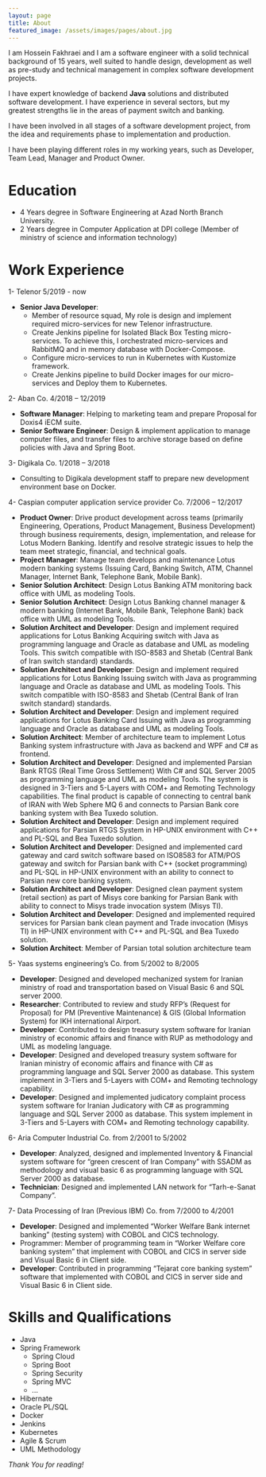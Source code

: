 ```yaml
---
layout: page
title: About
featured_image: /assets/images/pages/about.jpg
---
```


I am Hossein Fakhraei and I am a software engineer with a solid technical background of 15 years, well suited to handle design, development as well as pre-study and technical management in complex software development projects. 

I have expert knowledge of backend **Java** solutions and distributed software development. I have experience in several sectors, but my greatest strengths lie in the areas of payment switch and banking. 

I have been involved in all stages of a software development project, from the idea and requirements phase to implementation and production. 

I have been playing different roles in my working years, such as Developer, Team Lead, Manager and Product Owner.

# Education
* 4 Years degree in Software Engineering at Azad North Branch University.
* 2 Years degree in Computer Application at DPI college (Member of ministry of science and information technology)

# Work Experience
1- Telenor 5/2019 - now
  * **Senior Java Developer**: 
    * Member of resource squad, My role is design and implement required micro-services for new Telenor infrastructure. 
    * Create Jenkins pipeline for Isolated Black Box Testing micro-services. To achieve this, I orchestrated micro-services and RabbitMQ and in memory database with Docker-Compose.
    * Configure micro-services to run in Kubernetes with Kustomize framework.
    * Create Jenkins pipeline to build Docker images for our micro-services and Deploy them to Kubernetes.

2- Aban Co.  4/2018 – 12/2019
  * **Software Manager**: Helping to marketing team and prepare Proposal for Doxis4 iECM suite.
  * **Senior Software Engineer**: Design & implement application to manage computer files, and transfer files to archive storage based on define policies with Java and Spring Boot.

3- Digikala Co.  1/2018 – 3/2018
  * Consulting to Digikala development staff to prepare new development environment base on Docker.

4- Caspian computer application service provider Co. 7/2006 – 12/2017
  * **Product Owner**: Drive product development across teams (primarily Engineering, Operations, Product Management, Business Development) through business requirements, design, implementation, and release for Lotus Modern Banking. Identify and resolve strategic issues to help the team meet strategic, financial, and technical goals.
  * **Project Manager**: Manage team develops and maintenance Lotus modern banking systems (Issuing Card, Banking Switch, ATM, Channel Manager, Internet Bank, Telephone Bank, Mobile Bank).
  * **Senior Solution Architect**: Design Lotus Banking ATM monitoring back office with UML as modeling Tools.
  * **Senior Solution Architect**: Design Lotus Banking channel manager & modern banking (Internet Bank, Mobile Bank, Telephone Bank) back office with UML as modeling Tools.
  * **Solution Architect and Developer**: Design and implement required applications for Lotus Banking Acquiring switch with Java as programming language and Oracle as database and UML as modeling Tools. This switch compatible with ISO-8583 and Shetab (Central Bank of Iran switch standard) standards.
  * **Solution Architect and Developer**: Design and implement required applications for Lotus Banking Issuing switch with Java as programming language and Oracle as database and UML as modeling Tools. This switch compatible with ISO-8583 and Shetab (Central Bank of Iran switch standard) standards.
  * **Solution Architect and Developer**: Design and implement required applications for Lotus Banking Card Issuing with Java as programming language and Oracle as database and UML as modeling Tools.
  * **Solution Architect**: Member of architecture team to implement Lotus Banking system infrastructure with Java as backend and WPF and C# as frontend.
  * **Solution Architect and Developer**: Designed and implemented Parsian Bank RTGS (Real Time Gross Settlement) With C# and SQL Server 2005 as programming language and UML as modeling Tools. The system is designed in 3-Tiers and 5-Layers with COM+ and Remoting Technology capabilities. The final product is capable of connecting to central bank of IRAN with Web Sphere MQ 6 and connects to Parsian Bank core banking system with Bea Tuxedo solution.
  * **Solution Architect and Developer**: Design and implement required applications for Parsian RTGS System in HP-UNIX environment with C++ and PL-SQL and Bea Tuxedo solution.
  * **Solution Architect and Developer**: Designed and implemented card gateway and card switch software based on ISO8583 for ATM/POS gateway and switch for Parsian bank with C++ (socket programming) and PL-SQL in HP-UNIX environment with an ability to connect to Parsian new core banking system.
  * **Solution Architect and Developer**: Designed clean payment system (retail section) as part of Misys core banking for Parsian Bank with ability to connect to Misys trade invocation system (Misys TI).
  * **Solution Architect and Developer**: Designed and implemented required services for Parsian bank clean payment and Trade invocation (Misys TI) in HP-UNIX environment with C++ and PL-SQL and Bea Tuxedo solution.
  * **Solution Architect**: Member of Parsian total solution architecture team

5- Yaas systems engineering’s Co. from 5/2002 to 8/2005
  * **Developer**: Designed and developed mechanized system for Iranian ministry of road and transportation based on Visual Basic 6 and SQL server 2000.
  * **Researcher**: Contributed to review and study RFP’s (Request for Proposal) for PM (Preventive Maintenance) & GIS (Global Information System) for IKH international Airport.
  * **Developer**: Contributed to design treasury system software for Iranian ministry of economic affairs and finance with RUP as methodology and UML as modeling language.
  * **Developer**: Designed and developed treasury system software for Iranian ministry of economic affairs and finance with C# as programming language and SQL Server 2000 as database. This system implement in 3-Tiers and 5-Layers with COM+ and Remoting technology capability.
  * **Developer**: Designed and implemented judicatory complaint process system software for Iranian Judicatory with C# as programming language and SQL Server 2000 as database. This system implement in 3-Tiers and 5-Layers with COM+ and Remoting technology capability.

6- Aria Computer Industrial Co. from 2/2001 to 5/2002

  * **Developer**: Analyzed, designed and implemented Inventory & Financial system software for “green crescent of Iran Company” with SSADM as methodology and visual basic 6 as programming language with SQL Server 2000 as database.
  * **Technician**: Designed and implemented LAN network for “Tarh-e-Sanat Company”.

7- Data Processing of Iran (Previous IBM) Co. from 7/2000 to 4/2001
  * **Developer**: Designed and implemented “Worker Welfare Bank internet banking” (testing system) with COBOL and CICS technology.
  * Programmer: Member of programming team in “Worker Welfare core banking system” that implement with COBOL and CICS in server side and Visual Basic 6 in Client side.
  * **Developer**: Contributed in programming “Tejarat core banking system” software that implemented with COBOL and CICS in server side and Visual Basic 6 in Client side.

# Skills and Qualifications
* Java
* Spring Framework    
  * Spring Cloud
  * Spring Boot
  * Spring Security
  * Spring MVC
  * ...
* Hibernate 
* Oracle PL/SQL
* Docker
* Jenkins
* Kubernetes 	
* Agile & Scrum
* UML Methodology  

*Thank You for reading!*
